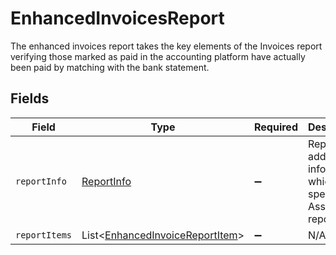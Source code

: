 # EnhancedInvoicesReport

The enhanced invoices report takes the key elements of the Invoices report verifying those marked as paid in the accounting platform have actually been paid by matching with the bank statement.


## Fields

| Field                                                                               | Type                                                                                | Required                                                                            | Description                                                                         |
| ----------------------------------------------------------------------------------- | ----------------------------------------------------------------------------------- | ----------------------------------------------------------------------------------- | ----------------------------------------------------------------------------------- |
| `reportInfo`                                                                        | [ReportInfo](../../models/shared/ReportInfo.md)                                     | :heavy_minus_sign:                                                                  | Report additional information, which is specific to Assess reports                  |
| `reportItems`                                                                       | List<[EnhancedInvoiceReportItem](../../models/shared/EnhancedInvoiceReportItem.md)> | :heavy_minus_sign:                                                                  | N/A                                                                                 |